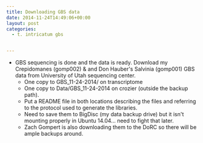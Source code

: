 ```yaml
---
title: Downloading GBS data
date: 2014-11-24T14:49:06+00:00
layout: post
categories:
  - t. intricatum gbs


---
```

  * GBS sequencing is done and the data is ready. Download my Crepidomanes (gomp002) & and Don Hauber's Salvinia (gomp001) GBS data from University of Utah sequencing center.
      * One copy to GBS_11-24-2014/ on transcriptome
      * One copy to Data/GBS_11-24-2014 on crozier (outside the backup path).
      * Put a README file in both locations describing the files and referring to the protocol used to generate the libraries.
      * Need to save them to BigDisc (my data backup drive) but it isn't mounting properly in Ubuntu 14.04... need to fight that later.
      * Zach Gompert is also downloading them to the DoRC so there will be ample backups around.
  
